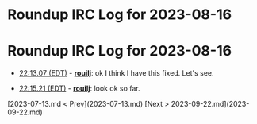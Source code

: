 # Roundup IRC Log for 2023-08-16 #
# Roundup IRC Log for 2023-08-16
* <a href="#22:13.07" id="22:13.07">22:13.07 (EDT)</a> - __[rouilj](https://github.com/rouilj)__: ok I think I have this fixed. Let's see.

* <a href="#22:15.21" id="22:15.21">22:15.21 (EDT)</a> - __[rouilj](https://github.com/rouilj)__: look ok so far.

<div class="inpage-footer">
[2023-07-13.md < Prev](2023-07-13.md)
[Next > 2023-09-22.md](2023-09-22.md)
</div>

